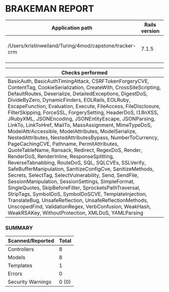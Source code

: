 # BRAKEMAN REPORT

| Application path                                       | Rails version | Brakeman version | Started at                | Duration         |
|--------------------------------------------------------|---------------|------------------|---------------------------|------------------|
| /Users/kristinweiland/Turing/4mod/capstone/tracker-crm | 7.1.5         | 7.0.2            | 2025-04-14 09:59:29 -0700 | 0.227375 seconds |

| Checks performed                                                                                                                                                                                                                                                                                                                                                                                                                                                                                                                                                                                                                                                                                                                                                                                                                                                                                                                                                                                                                                                                                                                                                                                                                                                    |
|---------------------------------------------------------------------------------------------------------------------------------------------------------------------------------------------------------------------------------------------------------------------------------------------------------------------------------------------------------------------------------------------------------------------------------------------------------------------------------------------------------------------------------------------------------------------------------------------------------------------------------------------------------------------------------------------------------------------------------------------------------------------------------------------------------------------------------------------------------------------------------------------------------------------------------------------------------------------------------------------------------------------------------------------------------------------------------------------------------------------------------------------------------------------------------------------------------------------------------------------------------------------|
| BasicAuth, BasicAuthTimingAttack, CSRFTokenForgeryCVE, ContentTag, CookieSerialization, CreateWith, CrossSiteScripting, DefaultRoutes, Deserialize, DetailedExceptions, DigestDoS, DivideByZero, DynamicFinders, EOLRails, EOLRuby, EscapeFunction, Evaluation, Execute, FileAccess, FileDisclosure, FilterSkipping, ForceSSL, ForgerySetting, HeaderDoS, I18nXSS, JRubyXML, JSONEncoding, JSONEntityEscape, JSONParsing, LinkTo, LinkToHref, MailTo, MassAssignment, MimeTypeDoS, ModelAttrAccessible, ModelAttributes, ModelSerialize, NestedAttributes, NestedAttributesBypass, NumberToCurrency, PageCachingCVE, Pathname, PermitAttributes, QuoteTableName, Ransack, Redirect, RegexDoS, Render, RenderDoS, RenderInline, ResponseSplitting, ReverseTabnabbing, RouteDoS, SQL, SQLCVEs, SSLVerify, SafeBufferManipulation, SanitizeConfigCve, SanitizeMethods, Secrets, SelectTag, SelectVulnerability, Send, SendFile, SessionManipulation, SessionSettings, SimpleFormat, SingleQuotes, SkipBeforeFilter, SprocketsPathTraversal, StripTags, SymbolDoS, SymbolDoSCVE, TemplateInjection, TranslateBug, UnsafeReflection, UnsafeReflectionMethods, UnscopedFind, ValidationRegex, VerbConfusion, WeakHash, WeakRSAKey, WithoutProtection, XMLDoS, YAMLParsing |

### SUMMARY

| Scanned/Reported  | Total |
|-------------------|-------|
| Controllers       | 8     |
| Models            | 8     |
| Templates         | 1     |
| Errors            | 0     |
| Security Warnings | 0 (0) |



